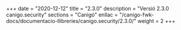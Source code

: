 +++
date        = "2020-12-12"
title       = "2.3.0"
description = "Versió 2.3.0 canigo.security"
sections    = "Canigó"
enllac		= "/canigo-fwk-docs/documentacio-llibreries/canigo.security/2.3.0/"
weight		= 2
+++
